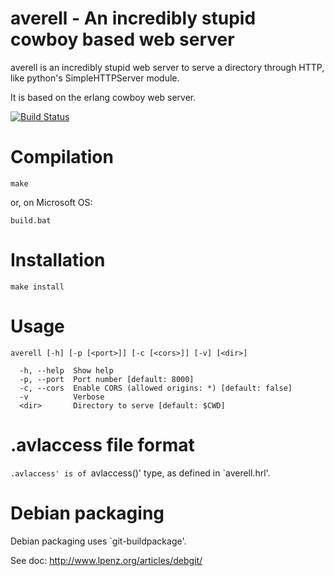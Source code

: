averell - An incredibly stupid cowboy based web server
======================================================

averell is an incredibly stupid web server to serve a directory through HTTP, like
python's SimpleHTTPServer module.

It is based on the erlang cowboy web server.

[![Build Status](https://travis-ci.org/jeanparpaillon/averell.svg)](https://travis-ci.org/jeanparpaillon/averell)

# Compilation

```
make
```

or, on Microsoft OS:

```
build.bat
```

# Installation

```
make install
```

# Usage

```
averell [-h] [-p [<port>]] [-c [<cors>]] [-v] [<dir>]

  -h, --help  Show help
  -p, --port  Port number [default: 8000]
  -c, --cors  Enable CORS (allowed origins: *) [default: false]
  -v          Verbose
  <dir>       Directory to serve [default: $CWD]
```

# .avlaccess file format

`.avlaccess' is of `avlaccess()' type, as defined in `averell.hrl'.

# Debian packaging

Debian packaging uses `git-buildpackage'.

See doc: http://www.lpenz.org/articles/debgit/

